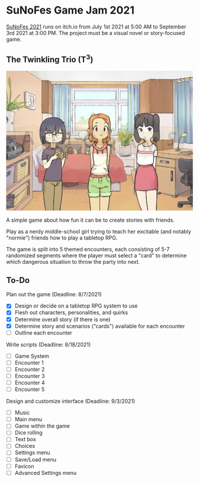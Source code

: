# SuNoFes Game Jam 2021

[SuNoFes 2021](https://itch.io/jam/sunofes21) runs on itch.io from July 1st 2021 at 5:00 AM to September 3rd 2021 at 3:00 PM. The project must be a visual novel or story-focused game.

## The Twinkling Trio (T<sup>3</sup>)

![The main characters of the game](sample.png)

A simple game about how fun it can be to create stories with friends.

Play as a nerdy middle-school girl trying to teach her excitable (and notably "normie") friends how to play a tabletop RPG.

The game is split into 5 themed encounters, each consisting of 5-7 randomized segments where the player must select a "card" to determine which dangerous situation to throw the party into next.

## To-Do
Plan out the game (Deadline: 8/7/2021)
- [x] Design or decide on a tabletop RPG system to use
- [x] Flesh out characters, personalities, and quirks
- [x] Determine overall story (if there is one)
- [x] Determine story and scenarios ("cards") available for each encounter
- [ ] Outline each encounter

Write scripts (Deadline: 8/18/2021)
- [ ] Game System
- [ ] Encounter 1
- [ ] Encounter 2
- [ ] Encounter 3
- [ ] Encounter 4
- [ ] Encounter 5

Design and customize interface (Deadline: 9/3/2021)
- [ ] Music
- [ ] Main menu
- [ ] Game within the game
- [ ] Dice rolling
- [ ] Text box
- [ ] Choices
- [ ] Settings menu
- [ ] Save/Load menu
- [ ] Favicon
- [ ] Advanced Settings menu
